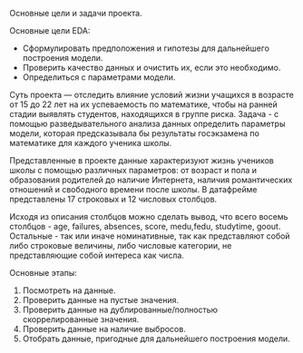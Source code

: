 
Основные цели и задачи проекта.


Основные цели EDA:

- Сформулировать предположения и гипотезы для дальнейшего построения модели.
- Проверить качество данных и очистить их, если это необходимо.
- Определиться с параметрами модели.

Суть проекта — отследить влияние условий жизни учащихся в возрасте от 15 до 22 лет на их успеваемость по математике, чтобы на ранней стадии выявлять студентов, находящихся в группе риска.
Задача - с помощью разведывательного анализа данных определить параметры модели, которая предсказывала бы результаты госэкзамена по математике для каждого ученика школы.

Представленные в проекте данные характеризуют жизнь учеников школы с помощью различных параметров: от возраст и пола и образования родителей до наличие Интернета, 
наличия романтических отношений и свободного времени после школы.
В датафрейме представлены 17 строковых и 12 числовых столбцов.

Исходя из описания столбцов можно сделать вывод, что всего восемь столбцов - age, failures, absences, score, medu,fedu, studytime, goout. 
Остальные - так или иначе номинативные, так как представляют собой либо строковые величины, либо числовые категории, не представляющие собой интереса как числа.


Основные этапы:

1. Посмотреть на данные.
2. Проверить данные на пустые значения.
3. Проверить данные на дублированные/полностью скоррелированные значения.
4. Проверить данные на наличие выбросов.
5. Отобрать данные, пригодные для дальнейшего построения модели.
